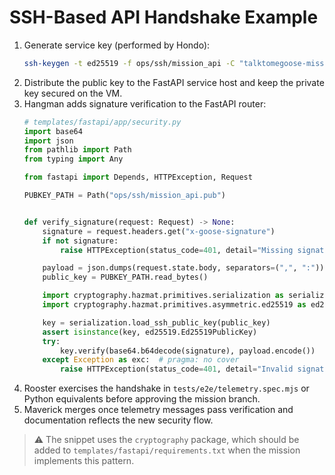 # SSH-Based API Handshake Example

1. Generate service key (performed by Hondo):
   ```bash
   ssh-keygen -t ed25519 -f ops/ssh/mission_api -C "talktomegoose-mission"
   ```
2. Distribute the public key to the FastAPI service host and keep the private key
   secured on the VM.
3. Hangman adds signature verification to the FastAPI router:
   ```py
   # templates/fastapi/app/security.py
   import base64
   import json
   from pathlib import Path
   from typing import Any

   from fastapi import Depends, HTTPException, Request

   PUBKEY_PATH = Path("ops/ssh/mission_api.pub")


   def verify_signature(request: Request) -> None:
       signature = request.headers.get("x-goose-signature")
       if not signature:
           raise HTTPException(status_code=401, detail="Missing signature")

       payload = json.dumps(request.state.body, separators=(",", ":"))
       public_key = PUBKEY_PATH.read_bytes()

       import cryptography.hazmat.primitives.serialization as serialization
       import cryptography.hazmat.primitives.asymmetric.ed25519 as ed25519

       key = serialization.load_ssh_public_key(public_key)
       assert isinstance(key, ed25519.Ed25519PublicKey)
       try:
           key.verify(base64.b64decode(signature), payload.encode())
       except Exception as exc:  # pragma: no cover
           raise HTTPException(status_code=401, detail="Invalid signature") from exc
   ```
4. Rooster exercises the handshake in `tests/e2e/telemetry.spec.mjs` or Python
   equivalents before approving the mission branch.
5. Maverick merges once telemetry messages pass verification and documentation
   reflects the new security flow.

> ⚠️ The snippet uses the `cryptography` package, which should be added to
> `templates/fastapi/requirements.txt` when the mission implements this pattern.
